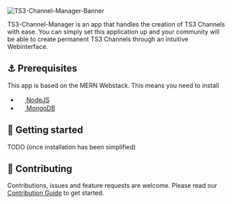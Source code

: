 ![TS3-Channel-Manager-Banner](https://user-images.githubusercontent.com/58258541/111073389-c5bc7300-84de-11eb-944b-eeb52d1dece2.jpg)

TS3-Channel-Manager is an app that handles the creation of TS3 Channels with ease. You can simply set this application up and your community will be able to create permanent TS3 Channels through an intuitive Webinterface.

## ⚓ Prerequisites

This app is based on the MERN Webstack. This means you need to install

- [<img src="https://nodejs.org/static/images/favicons/favicon.ico" width="16" height="16"> NodeJS](https://nodejs.org)
- [<img src="https://www.mongodb.com/assets/images/global/favicon.ico" width="16" height="16"> MongoDB](https://www.mongodb.com)

## 🚀 Getting started

TODO (once installation has been simplified)

## 🧡 Contributing

Contributions, issues and feature requests are welcome. Please read our [Contribution Guide](.github/CONTRIBUTING.md) to get started.
